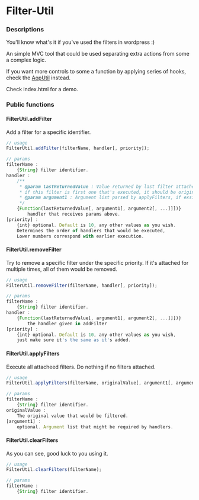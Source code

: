 Filter-Util
===========

### Descriptions

You'll know what's it if you've used the filters in wordpress :)

An simple MVC tool that could be used separating extra actions from some a complex logic.

If you want more controls to some a function by applying series of hooks, check the <a href="https://github.com/yarmyarch/Aop-in-js" target="_blank">AopUtil</a> instead.

Check index.html for a demo.

### Public functions

#### FilterUtil.addFilter
Add a filter for a specific identifier. 

```js
// usage
FilterUtil.addFilter(filterName, handler[, priority]);

// params
filterName : 
    {String} filter identifier.
handler : 
    /**
     * @param lastReturnedValue : Value returned by last filter attached to the identifier.
     * if this filter is first one that's executed, it should be original value.
     * @param argument1 : Argument list parsed by applyFilters, if exsit.
     */
    {Function(lastReturnedValue[, argument1[, argument2[, ...]]])}
        handler that receives params above.
[priority] : 
    {int} optional. Default is 10, any other values as you wish.
    Determines the order of handlers that would be executed,
    Lower numbers correspond with earlier execution.
```

#### FilterUtil.removeFilter
Try to remove a specific filter under the specific priority. If it's attached for multiple times, all of them would be removed.
    
```js
// usage
FilterUtil.removeFilter(filterName, handler[, priority]);

// params
filterName : 
    {String} filter identifier.
handler : 
    {Function(lastReturnedValue[, argument1[, argument2[, ...]]])} 
        the handler given in addFilter
[priority] : 
    {int} optional. Default is 10, any other values as you wish, 
    just make sure it's the same as it's added.
```

#### FilterUtil.applyFilters
Execute all attacheed filters. Do nothing if no filters attached.
    
```js
// usage
FilterUtil.applyFilters(filterName, originalValue[, argument1[, argument2[, ...]]]);

// params
filterName : 
    {String} filter identifier.
originalValue : 
    The original value that would be filtered.
[argument1] : 
    optional. Argument list that might be required by handlers.
```

#### FilterUtil.clearFilters
As you can see, good luck to you using it.
    
```js
// usage
FilterUtil.clearFilters(filterName);

// params
filterName : 
    {String} filter identifier.
```